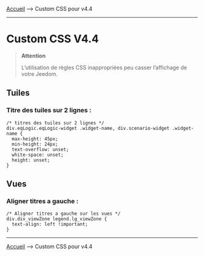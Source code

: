 
<a href="{{site.url}}/documentation">Accueil</a> --> Custom CSS pour v4.4

------------

# Custom CSS V4.4

> **Attention**
>
>L’utilisation de règles CSS inappropriées peu casser l’affichage de votre Jeedom.

## Tuiles

### Titre des tuiles sur 2 lignes :

```
/* titres des tuiles sur 2 lignes */
div.eqLogic.eqLogic-widget .widget-name, div.scenario-widget .widget-name {
  max-height: 45px;
  min-height: 24px;
  text-overflow: unset;
  white-space: unset;
  height: unset;
}
```

## Vues

### Aligner titres a gauche :
```
/* Aligner titres a gauche sur les vues */
div.div_viewZone legend.lg_viewZone {
  text-align: left !important;
}
```



-------------------

<a href="{{site.url}}/documentation">Accueil</a> --> Custom CSS pour v4.4